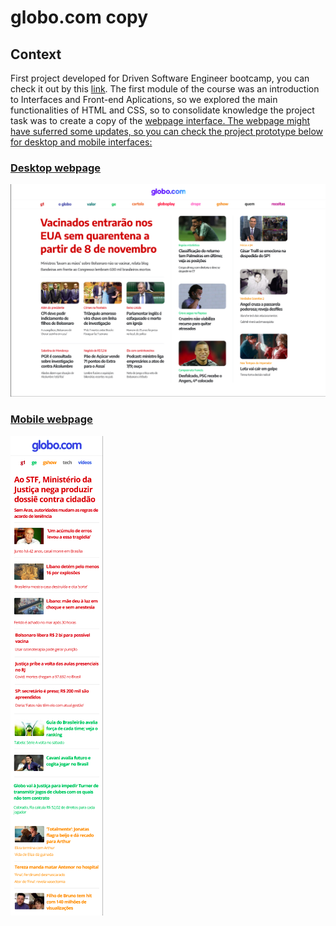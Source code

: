 <h1 text-align="center">globo.com copy</h1>

<h2>Context</h2>

<p>First project developed for Driven Software Engineer bootcamp, you can check it out by this <a href="https://hf75e2.csb.app/">link</a>. The first module of the course was an introduction to Interfaces and Front-end Aplications, so we explored the main functionalities of HTML and CSS, so to consolidate knowledge the project task was to create a copy of the <a href="https://www.globo.com/" globo.com</a> webpage interface. The webpage might have suferred some updates, so you can check the project prototype below for desktop and mobile interfaces:
  
  <h3>Desktop webpage</h3>
  <img src="./assets/img/Prototype desktop.png" />
  
  <h3>Mobile webpage</h3>
  <img src="./assets/img/Prototype mobile.png" />
